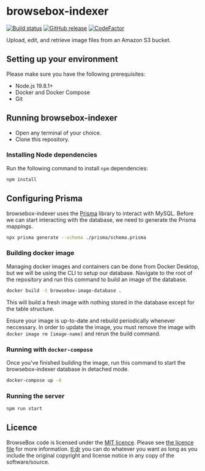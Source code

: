 # browsebox-indexer

[![Build status](https://github.com/browsebox/browsebox-indexer/actions/workflows/ci.yml/badge.svg?branch=master&event=push)](https://github.com/browsebox/browsebox-indexer/actions/workflows/ci.yml)
[![GitHub release](https://img.shields.io/github/release/browsebox/browsebox-indexer.svg)](https://github.com/browsebox/browsebox-indexer/releases/latest)
[![CodeFactor](https://www.codefactor.io/repository/github/browsebox/browsebox-indexer/badge?s=583cd6c16d10140dcd4287f6577a6f98db531ea8)](https://www.codefactor.io/repository/github/browsebox/browsebox-indexer)

Upload, edit, and retrieve image files from an Amazon S3 bucket.

## Setting up your environment

Please make sure you have the following prerequisites:

- Node.js 19.8.1+
- Docker and Docker Compose
- Git

## Running browsebox-indexer

- Open any terminal of your choice.
- Clone this repository.

### Installing Node dependencies

Run the following command to install `npm` dependencies:

```bash
npm install
```

## Configuring Prisma

browsebox-indexer uses the [Prisma](https://www.prisma.io/) library to interact with MySQL. Before we can start interacting with the database, we need to generate the Prisma mappings.
```bash
npx prisma generate --schema ./prisma/schema.prisma
```

### Building docker image

Managing docker images and containers can be done from Docker Desktop, but we will be using the CLI to setup our database.
Navigate to the root of the repository and run this command to build an image of the database.

```bash
docker build -t browsebox-image-database .
```

This will build a fresh image with nothing stored in the database except for the table structure.

Ensure your image is up-to-date and rebuild periodically whenever neccessary. In order to update the image, you must remove the image with `docker image rm [image-name]` and rerun the build command.

### Running with `docker-compose`

Once you've finished building the image, run this command to start the browsebox-indexer database in detached mode.

```bash
docker-compose up -d
```

### Running the server
```bash
npm run start
```

## Licence

BrowseBox code is licensed under the [MIT licence](https://opensource.org/licenses/MIT). Please see [the licence file](LICENCE) for more information. [tl;dr](https://tldrlegal.com/license/mit-license) you can do whatever you want as long as you include the original copyright and license notice in any copy of the software/source.
